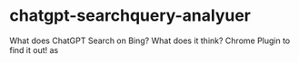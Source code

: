 # chatgpt-searchquery-analyuer
What does ChatGPT Search on Bing? What does it think? Chrome Plugin to find it out!
as